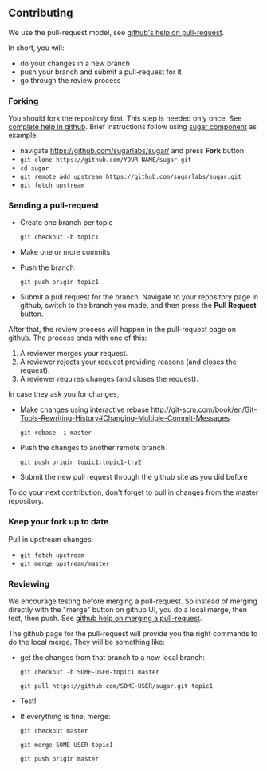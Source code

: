 Contributing
------------

We use the pull-request model, see [github's help on
pull-request](https://help.github.com/articles/using-pull-requests).

In short, you will:

* do your changes in a new branch
* push your branch and submit a pull-request for it
* go through the review process

### Forking

You should fork the repository first.  This step is needed only once.
See [complete help in
github](https://help.github.com/articles/fork-a-repo).  Brief
instructions follow using [sugar
component](https://github.com/sugarlabs/sugar) as example:

* navigate <https://github.com/sugarlabs/sugar/> and press **Fork** button
* `git clone https://github.com/YOUR-NAME/sugar.git`
* `cd sugar`
* `git remote add upstream https://github.com/sugarlabs/sugar.git`
* `git fetch upstream`

### Sending a pull-request

* Create one branch per topic

    `git checkout -b topic1`

* Make one or more commits
* Push the branch

    `git push origin topic1`

* Submit a pull request for the branch.  Navigate to your repository
  page in github, switch to the branch you made, and then press the
  **Pull Request** button.

After that, the review process will happen in the pull-request page on
github.  The process ends with one of this:

1. A reviewer merges your request.
2. A reviewer rejects your request providing reasons  (and closes the request).
3. A reviewer requires changes (and closes the request).

In case they ask you for changes,

* Make changes using interactive rebase
<http://git-scm.com/book/en/Git-Tools-Rewriting-History#Changing-Multiple-Commit-Messages>

    `git rebase -i master`

* Push the changes to another remote branch

    `git push origin topic1:topic1-try2`

* Submit the new pull request through the github site as you did before

To do your next contribution, don't forget to pull in changes
from the master repository.

### Keep your fork up to date

Pull in upstream changes:

* `git fetch upstream`
* `git merge upstream/master`

### Reviewing

We encourage testing before merging a pull-request.  So instead of
merging directly with the "merge" button on github UI, you do a local
merge, then test, then push.  See [github help on merging a
pull-request](https://help.github.com/articles/merging-a-pull-request).

The github page for the pull-request will provide you the right
commands to do the local merge.  They will be something like:

* get the changes from that branch to a new local branch:

    `git checkout -b SOME-USER-topic1 master`

    `git pull https://github.com/SOME-USER/sugar.git topic1`

* Test!

* If everything is fine, merge:

    `git checkout master`

    `git merge SOME-USER-topic1`

    `git push origin master`
